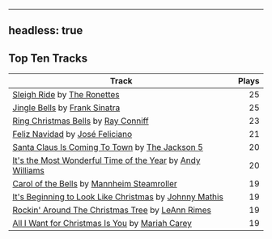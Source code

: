 
---
headless: true
---

## Top Ten Tracks

| Track | Plays |
| --- |  ---: |
|[Sleigh Ride](/songs/sleigh-ride) by [The Ronettes](/artists/the-ronettes-89545)| 25|
|[Jingle Bells](/songs/jingle-bells) by [Frank Sinatra](/artists/frank-sinatra-739)| 25|
|[Ring Christmas Bells](/songs/ring-christmas-bells) by [Ray Conniff](/artists/ray-conniff-104848)| 23|
|[Feliz Navidad](/songs/feliz-navidad) by [José Feliciano](/artists/jose-feliciano-30507)| 21|
|[Santa Claus Is Coming To Town](/songs/santa-claus-is-coming-to-town) by [The Jackson 5](/artists/the-jackson-5-35053)| 20|
|[It's the Most Wonderful Time of the Year](/songs/its-the-most-wonderful-time-of-the-year) by [Andy Williams](/artists/andy-williams-16425)| 20|
|[Carol of the Bells](/songs/carol-of-the-bells) by [Mannheim Steamroller](/artists/mannheim-steamroller-39605)| 19|
|[It's Beginning to Look Like Christmas](/songs/its-beginning-to-look-like-christmas) by [Johnny Mathis](/artists/johnny-mathis-14581)| 19|
|[Rockin' Around The Christmas Tree](/songs/rockin-around-the-christmas-tree) by [LeAnn Rimes](/artists/leann-rimes-122380)| 19|
|[All I Want for Christmas Is You](/songs/all-i-want-for-christmas-is-you) by [Mariah Carey](/artists/mariah-carey-31885)| 19|
